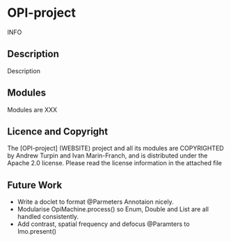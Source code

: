 # OPI-project

INFO

## Description

Description

## Modules

Modules are XXX

## Licence and Copyright

The [OPI-project] (WEBSITE) project and all its modules are COPYRIGHTED by Andrew Turpin and Ivan Marin-Franch, and is distributed under the Apache 2.0 license. Please read the license information in the attached file

## Future Work
* Write a doclet to format @Parmeters Annotaion nicely.
* Modularise OpiMachine.process() so Enum, Double and List are all handled consistently.
* Add contrast, spatial frequency and defocus @Paramters to Imo.present()
